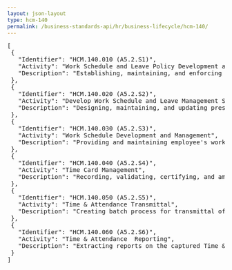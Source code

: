 ```yaml
---
layout: json-layout
type: hcm-140
permalink: /business-standards-api/hr/business-lifecycle/hcm-140/
---
```

<pre>
[
 {
   "Identifier": "HCM.140.010 (A5.2.S1)",
   "Activity": "Work Schedule and Leave Policy Development and Management",
   "Description": "Establishing, maintaining, and enforcing agency work schedule and leave policy. The outcomes of this service include, but are not limited to:                                                      • assess current agency WSLM needs                             \n• identify objectives for the management and oversight of agency WSLM                             \n• establish, maintain, and enforce agency WSLM policy, in accordance with all applicable federal rules and regulations                             \n• assess and update agency WSLM policy as needed"
 },
 {
   "Identifier": "HCM.140.020 (A5.2.S2)",
   "Activity": "Develop Work Schedule and Leave Management Standard Operating Procedures",
   "Description": "Designing, maintaining, and updating prescribed methods to be followed routinely for the capture and administration of Time and Attendance and Leave Management. SOPs must be approved by designated agency officials.  The outcomes of this service include, but are not limited to:                                                      • develop and maintain procedures detailing how employee timecard and leave management activities will be performed                             \n• agency approval for Time and Attendance and Leave Management procedures                             \n• communicate agency-approved Time and Attendance and Leave Management procedures to employees                             \n• update agency-approved Time and Attendance and Leave Management procedures based on changing policy or other factors"
 },
 {
   "Identifier": "HCM.140.030 (A5.2.S3)",
   "Activity": "Work Schedule Development and Management",
   "Description": "Providing and maintaining employee's work schedule so that it corresponds with the employee's actual work requirements to accomplish the mission of the agency. The outcomes of this service include, but are not limited to:                                                      • develop and approve employee work schedules                             \n• edit or make changes to employee work schedules"
 },
 {
   "Identifier": "HCM.140.040 (A5.2.S4)",
   "Activity": "Time Card Management",
   "Description": "Recording, validating, certifying, and amending/correcting Time & Attendance.  The outcomes of this service include, but are not limited to:                                                      • method and process for employee/timekeeper to record employee time worked                             \n• method and process for timekeeper/supervisor/employee to validate employee Time and Attendance                             \n• method and process for certifying official to approve finalized employee time cards                             \n• method and process for employees and approved personnel to amend/correct time cards                             \n• method and process for employees to request and record leave and premium pay, and for approving official to review request and take appropriate action"
 },
 {
   "Identifier": "HCM.140.050 (A5.2.S5)",
   "Activity": "Time & Attendance Transmittal",
   "Description": "Creating batch process for transmittal of Time & Attendance  data to Payroll Provider.  The outcomes of this service include, but are not limited to:                                                       • T&A batch processing                             \n• transmit T&A data to Payroll Provider                             \n• track and manage the T&A transmittal process to Payroll Provider                             \n• coordination with Payroll Provider to remediate transmittal and Time &Attendance issues"
 },
 {
   "Identifier": "HCM.140.060 (A5.2.S6)",
   "Activity": "Time & Attendance  Reporting",
   "Description": "Extracting reports on the captured Time & Attendance data. The outcomes of this service include, but are not limited to:                                                      • capture, store, export, and view time and attendance data                             \n• generate standard and ad hoc employee time and attendance reports"
 }
]
</pre>